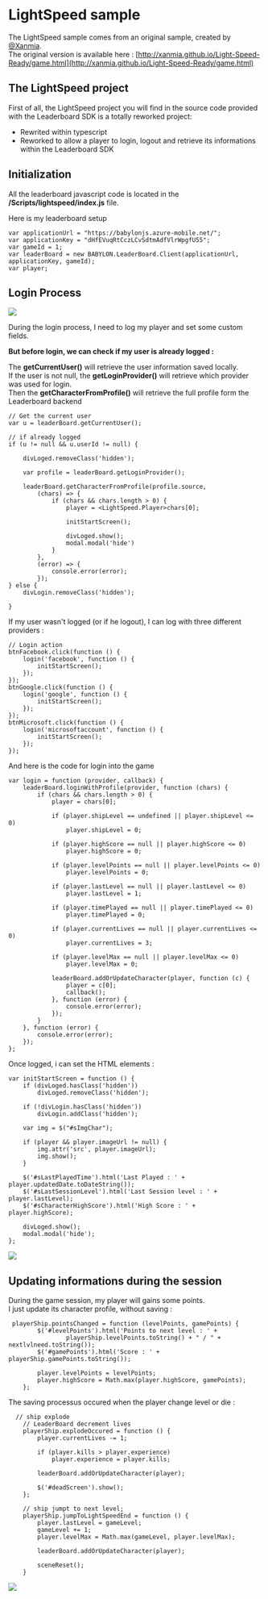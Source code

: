 # LightSpeed sample  #


The LightSpeed sample comes from an original sample, created by [@Xanmia](http://twitter.com/xanmia).  
The original version is available here : [http://xanmia.github.io/Light-Speed-Ready/game.html](http://xanmia.github.io/Light-Speed-Ready/game.html)

## The LightSpeed project ##

First of all, the LightSpeed project you will find in the source code provided with the Leaderboard SDK is a totally reworked project:

- Rewrited within typescript
- Reworked to allow a player to login, logout and retrieve its informations within the Leaderboard SDK

## Initialization ##

All the leaderboard javascript code is located in the **/Scripts/lightspeed/index.js** file.

Here is my leaderboard setup

	var applicationUrl = "https://babylonjs.azure-mobile.net/";
	var applicationKey = "dHfEVuqRtCczLCvSdtmAdfVlrWpgfU55";
	var gameId = 1;
	var leaderBoard = new BABYLON.LeaderBoard.Client(applicationUrl, applicationKey, gameId);
	var player;


## Login Process ##

![](http://www.dotmim.com/sitefiles/leaderboard/lslogin.JPG)

During the login process, I need to log my player and set some custom fields. 

**But before login, we can check if my user is already logged :**  
 
The **getCurrentUser()** will retrieve the user information saved locally.   
If the user is not null, the **getLoginProvider()** will retrieve which provider was used for login.   
Then the **getCharacterFromProfile()** will retrieve the full profile form the Leaderboard backend

	
	// Get the current user
	var u = leaderBoard.getCurrentUser();
	
	// if already logged
	if (u != null && u.userId != null) {
	
	    divLoged.removeClass('hidden');
	
	    var profile = leaderBoard.getLoginProvider();
	
	    leaderBoard.getCharacterFromProfile(profile.source,
	        (chars) => {
	            if (chars && chars.length > 0) {
	                player = <LightSpeed.Player>chars[0];
	
	                initStartScreen();
	
	                divLoged.show();
	                modal.modal('hide')
	            }
	        },
	        (error) => {
	            console.error(error);
	        });
	} else {
	    divLogin.removeClass('hidden');
	
	}



If my user wasn't logged (or if he logout), I can log with three different providers :

	// Login action
	btnFacebook.click(function () {
	    login('facebook', function () {
	        initStartScreen();
	    });
	});
	btnGoogle.click(function () {
	    login('google', function () {
	        initStartScreen();
	    });
	});
	btnMicrosoft.click(function () {
	    login('microsoftaccount', function () {
	        initStartScreen();
	    });
	});

And here is the code for login into the game


	var login = function (provider, callback) {
	    leaderBoard.loginWithProfile(provider, function (chars) {
	        if (chars && chars.length > 0) {
	            player = chars[0];
	
	            if (player.shipLevel == undefined || player.shipLevel <= 0)
	                player.shipLevel = 0;
	
	            if (player.highScore == null || player.highScore <= 0)
	                player.highScore = 0;
	
	            if (player.levelPoints == null || player.levelPoints <= 0)
	                player.levelPoints = 0;
	
	            if (player.lastLevel == null || player.lastLevel <= 0)
	                player.lastLevel = 1;
	
	            if (player.timePlayed == null || player.timePlayed <= 0)
	                player.timePlayed = 0;
	
	            if (player.currentLives == null || player.currentLives <= 0)
	                player.currentLives = 3;
	
	            if (player.levelMax == null || player.levelMax <= 0)
	                player.levelMax = 0;
	
	            leaderBoard.addOrUpdateCharacter(player, function (c) {
	                player = c[0];
	                callback();
	            }, function (error) {
	                console.error(error);
	            });
	        }
	    }, function (error) {
	        console.error(error);
	    });
	};

Once logged, i can set the HTML elements :

	var initStartScreen = function () {
	    if (divLoged.hasClass('hidden'))
	        divLoged.removeClass('hidden');
	
	    if (!divLogin.hasClass('hidden'))
	        divLogin.addClass('hidden');
	
	    var img = $("#sImgChar");
	
	    if (player && player.imageUrl != null) {
	        img.attr('src', player.imageUrl);
	        img.show();
	    }
	
	    $('#sLastPlayedTime').html('Last Played : ' + player.updatedDate.toDateString());
	    $('#sLastSessionLevel').html('Last Session level : ' + player.lastLevel);
	    $('#sCharacterHighScore').html('High Score : ' + player.highScore);
	
	    divLoged.show();
	    modal.modal('hide');
	};


![](http://www.dotmim.com/sitefiles/leaderboard/lslogged.JPG)


## Updating informations during the session ##

During the game session, my player will gains some points.   
I just update its character profile, without saving : 

	 playerShip.pointsChanged = function (levelPoints, gamePoints) {
	        $('#levelPoints').html('Points to next level : ' + 
					playerShip.levelPoints.toString() + " / " + nextlvlneed.toString());
	        $('#gamePoints').html('Score : ' + playerShip.gamePoints.toString());
	
	        player.levelPoints = levelPoints;
	        player.highScore = Math.max(player.highScore, gamePoints);
	    };

The saving processus occured when the player change level or die :

	
	  // ship explode
	    // LeaderBoard decrement lives
	    playerShip.explodeOccured = function () {
	        player.currentLives -= 1;
	
	        if (player.kills > player.experience)
	            player.experience = player.kills;
	
	        leaderBoard.addOrUpdateCharacter(player);
	
	        $('#deadScreen').show();
	    };
	
	    // ship jumpt to next level;
	    playerShip.jumpToLightSpeedEnd = function () {
	        player.lastLevel = gameLevel;
	        gameLevel += 1;
	        player.levelMax = Math.max(gameLevel, player.levelMax);
	
	        leaderBoard.addOrUpdateCharacter(player);
	
	        sceneReset();
	    }

![](http://www.dotmim.com/sitefiles/leaderboard/lsplay.JPG)